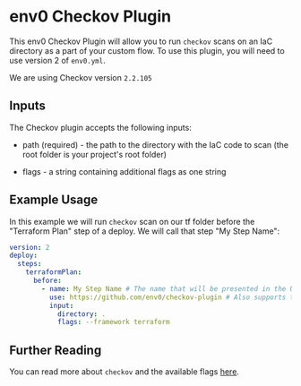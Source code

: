 # env0 Checkov Plugin

  

This env0 Checkov Plugin will allow you to run `checkov` scans on an IaC directory as a part of your custom flow. To use this plugin, you will need to use version 2 of `env0.yml`.

  

We are using Checkov version `2.2.105`

  

## Inputs

  

The Checkov plugin accepts the following inputs:

* path (required) - the path to the directory with the IaC code to scan (the root folder is your project's root folder)

* flags - a string containing additional flags as one string


## Example Usage

  

In this example we will run `checkov` scan on our tf folder before the "Terraform Plan" step of a deploy. We will call that step "My Step Name":

```yaml
version: 2
deploy:
  steps:
    terraformPlan:
      before:
        - name: My Step Name # The name that will be presented in the UI for this step
          use: https://github.com/env0/checkov-plugin # Also supports tags. For example: https://github.com/env0/checkov-plugin@1.0.0
          input:
            directory: .
            flags: --framework terraform 

```

  

## Further Reading

You can read more about `checkov` and the available flags [here](https://www.checkov.io/2.Basics/CLI%20Command%20Reference.html#cli-command-reference).
